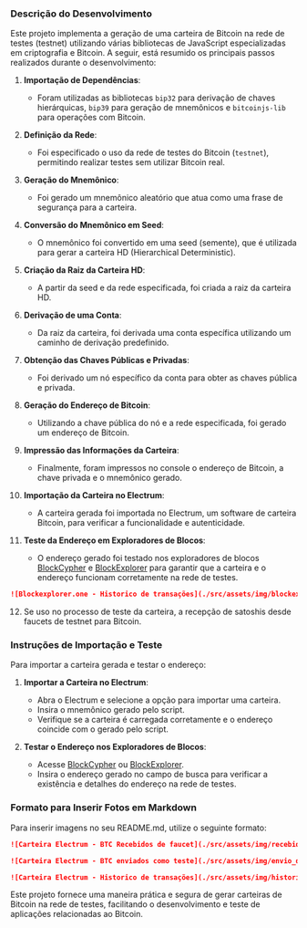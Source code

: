 ### Descrição do Desenvolvimento

Este projeto implementa a geração de uma carteira de Bitcoin na rede de testes (testnet) utilizando várias bibliotecas de JavaScript especializadas em criptografia e Bitcoin. A seguir, está resumido os principais passos realizados durante o desenvolvimento:

1. **Importação de Dependências**:
   - Foram utilizadas as bibliotecas `bip32` para derivação de chaves hierárquicas, `bip39` para geração de mnemônicos e `bitcoinjs-lib` para operações com Bitcoin.

2. **Definição da Rede**:
   - Foi especificado o uso da rede de testes do Bitcoin (`testnet`), permitindo realizar testes sem utilizar Bitcoin real.

3. **Geração do Mnemônico**:
   - Foi gerado um mnemônico aleatório que atua como uma frase de segurança para a carteira.

4. **Conversão do Mnemônico em Seed**:
   - O mnemônico foi convertido em uma seed (semente), que é utilizada para gerar a carteira HD (Hierarchical Deterministic).

5. **Criação da Raiz da Carteira HD**:
   - A partir da seed e da rede especificada, foi criada a raiz da carteira HD.

6. **Derivação de uma Conta**:
   - Da raiz da carteira, foi derivada uma conta específica utilizando um caminho de derivação predefinido.

7. **Obtenção das Chaves Públicas e Privadas**:
   - Foi derivado um nó específico da conta para obter as chaves pública e privada.

8. **Geração do Endereço de Bitcoin**:
   - Utilizando a chave pública do nó e a rede especificada, foi gerado um endereço de Bitcoin.

9. **Impressão das Informações da Carteira**:
   - Finalmente, foram impressos no console o endereço de Bitcoin, a chave privada e o mnemônico gerado.

10. **Importação da Carteira no Electrum**:
    - A carteira gerada foi importada no Electrum, um software de carteira Bitcoin, para verificar a funcionalidade e autenticidade.

11. **Teste da Endereço em Exploradores de Blocos**:
    - O endereço gerado foi testado nos exploradores de blocos [BlockCypher](https://live.blockcypher.com/) e [BlockExplorer](https://blockexplorer.one/) para garantir que a carteira e o endereço funcionam corretamente na rede de testes.

```markdown
![Blockexplorer.one - Historico de transações](./src/assets/img/blockexplorer.one.png)
```

12. Se uso no processo de teste da carteira, a recepção de satoshis desde faucets de testnet para Bitcoin.

### Instruções de Importação e Teste

Para importar a carteira gerada e testar o endereço:

1. **Importar a Carteira no Electrum**:
   - Abra o Electrum e selecione a opção para importar uma carteira.
   - Insira o mnemônico gerado pelo script.
   - Verifique se a carteira é carregada corretamente e o endereço coincide com o gerado pelo script.

2. **Testar o Endereço nos Exploradores de Blocos**:
   - Acesse [BlockCypher](https://live.blockcypher.com/) ou [BlockExplorer](https://blockexplorer.one/).
   - Insira o endereço gerado no campo de busca para verificar a existência e detalhes do endereço na rede de testes.

### Formato para Inserir Fotos em Markdown

Para inserir imagens no seu README.md, utilize o seguinte formato:

```markdown
![Carteira Electrum - BTC Recebidos de faucet](./src/assets/img/recebidos.png)
```
```markdown
![Carteira Electrum - BTC enviados como teste](./src/assets/img/envio_de_teste.png)
```
```markdown
![Carteira Electrum - Historico de transações](./src/assets/img/historial.png)
```

Este projeto fornece uma maneira prática e segura de gerar carteiras de Bitcoin na rede de testes, facilitando o desenvolvimento e teste de aplicações relacionadas ao Bitcoin.
